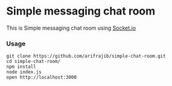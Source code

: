 # Simple messaging chat room

This is Simple messaging chat room using [Socket.io](http://socket.io/) 

### Usage

```
git clone https://github.com/arifrajib/simple-chat-room.git
cd simple-chat-room/
npm install
node index.js
open http://localhost:3000

```
